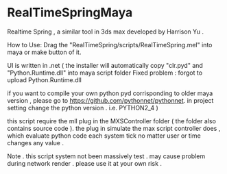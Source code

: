 RealTimeSpringMaya
==================

Realtime Spring , a similar tool in 3ds max developed by Harrison Yu .

How to Use:
Drag the "RealTimeSpring/scripts/RealTimeSpring.mel" into maya or make button of it.

UI is written in .net ( the installer will automatically copy "clr.pyd"
and "Python.Runtime.dll" into maya script folder 
Fixed problem : forgot to upload Python.Runtime.dll

if you want to compile your own python pyd corrisponding to older maya version ,
please go to https://github.com/pythonnet/pythonnet.
in project setting change the python version . i.e. PYTHON2_4
)

this script require the mll plug in the MXSController folder ( the
folder also contains source code ). the plug in simulate the max script
controller does , which evaluate python code each system tick no matter
user or time changes any value .

Note . this script system not been massively test . may cause problem
during network render . please use it at your own risk .
